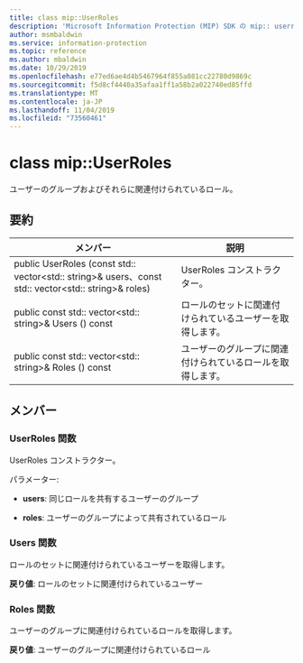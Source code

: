 ```yaml
---
title: class mip::UserRoles
description: 'Microsoft Information Protection (MIP) SDK の mip:: userroles クラスについて説明します。'
author: msmbaldwin
ms.service: information-protection
ms.topic: reference
ms.author: mbaldwin
ms.date: 10/29/2019
ms.openlocfilehash: e77ed6ae4d4b5467964f855a081cc22780d9869c
ms.sourcegitcommit: f5d8cf4440a35afaa1ff1a58b2a022740ed85ffd
ms.translationtype: MT
ms.contentlocale: ja-JP
ms.lasthandoff: 11/04/2019
ms.locfileid: "73560461"
---
```

# <a name="class-mipuserroles"></a>class mip::UserRoles 
ユーザーのグループおよびそれらに関連付けられているロール。
  
## <a name="summary"></a>要約
 メンバー                        | 説明                                
--------------------------------|---------------------------------------------
public UserRoles (const std:: vector\<std:: string\>& users、const std:: vector\<std:: string\>& roles)  |  UserRoles コンストラクター。
public const std:: vector\<std:: string\>& Users () const  |  ロールのセットに関連付けられているユーザーを取得します。
public const std:: vector\<std:: string\>& Roles () const  |  ユーザーのグループに関連付けられているロールを取得します。
  
## <a name="members"></a>メンバー
  
### <a name="userroles-function"></a>UserRoles 関数
UserRoles コンストラクター。

パラメーター:  
* **users**: 同じロールを共有するユーザーのグループ 


* **roles**: ユーザーのグループによって共有されているロール


  
### <a name="users-function"></a>Users 関数
ロールのセットに関連付けられているユーザーを取得します。

  
**戻り値**: ロールのセットに関連付けられているユーザー
  
### <a name="roles-function"></a>Roles 関数
ユーザーのグループに関連付けられているロールを取得します。

  
**戻り値**: ユーザーのグループに関連付けられているロール